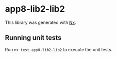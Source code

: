 # app8-lib2-lib2

This library was generated with [Nx](https://nx.dev).

## Running unit tests

Run `nx test app8-lib2-lib2` to execute the unit tests.
